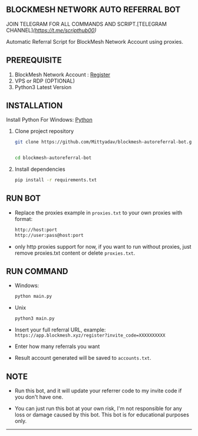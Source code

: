 ## BLOCKMESH NETWORK AUTO REFERRAL BOT

JOIN TELEGRAM FOR ALL COMMANDS AND SCRIPT.[TELEGRAM CHANNEL]_(https://t.me/scripthub00)_

Automatic Referral Script for BlockMesh Network Account using proxies.

## PREREQUISITE

1. BlockMesh Network Account : [Register]()
3. VPS or RDP (OPTIONAL)
4. Python3 Latest Version

## INSTALLATION

Install Python For Windows: [Python](https://www.python.org/ftp/python/3.13.0/python-3.13.0-amd64.exe)

1. Clone project repository
   ```bash
   git clone https://github.com/Mittyadav/blockmesh-autoreferral-bot.git
   
   
   cd blockmesh-autoreferral-bot
   ```

2. Install dependencies
   ```bash
   pip install -r requirements.txt
   ```

## RUN BOT

- Replace the proxies example in ```proxies.txt``` to your own proxies with format:
  ```bash
  http://host:port
  http://user:pass@host:port
  ```

- only http proxies support for now, if you want to run without proxies, just remove proxies.txt content or delete `proxies.txt`.

## RUN COMMAND

- Windows:
  ```bash
  python main.py
  ```

- Unix
  ```bash
  python3 main.py
  ```

- Insert your full referral URL, example: ``https://app.blockmesh.xyz/register?invite_code=XXXXXXXXXX``
- Enter how many referrals you want
- Result account generated will be saved to ``accounts.txt``.

## NOTE

- Run this bot, and it will update your referrer code to my invite code if you don't have one.

- You can just run this bot at your own risk, I'm not responsible for any loss or damage caused by this bot. This bot is for educational purposes only.

---
